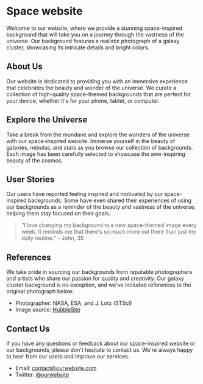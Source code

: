 <!--font:Futura-->

# Space website

Welcome to our website, where we provide a stunning space-inspired background that will take you on a journey through the vastness of the universe. Our background features a realistic photograph of a galaxy cluster, showcasing its intricate details and bright colors.

## About Us

Our website is dedicated to providing you with an immersive experience that celebrates the beauty and wonder of the universe. We curate a collection of high-quality space-themed backgrounds that are perfect for your device, whether it's for your phone, tablet, or computer. 

## Explore the Universe

Take a break from the mundane and explore the wonders of the universe with our space-inspired website. Immerse yourself in the beauty of galaxies, nebulas, and stars as you browse our collection of backgrounds. Each image has been carefully selected to showcase the awe-inspiring beauty of the cosmos.

## User Stories

Our users have reported feeling inspired and motivated by our space-inspired backgrounds. Some have even shared their experiences of using our backgrounds as a reminder of the beauty and vastness of the universe, helping them stay focused on their goals.

> "I love changing my background to a new space-themed image every week. It reminds me that there's so much more out there than just my daily routine." - John, 35

## References

We take pride in sourcing our backgrounds from reputable photographers and artists who share our passion for quality and creativity. Our galaxy cluster background is no exception, and we've included references to the original photograph below:

- Photographer: NASA, ESA, and J. Lotz (STScI)
- Image source: [HubbleSite](#)

## Contact Us

If you have any questions or feedback about our space-inspired website or our backgrounds, please don't hesitate to contact us. We're always happy to hear from our users and improve our services.

- Email: [contact@ourwebsite.com](mailto:contact@ourwebsite.com)
- Twitter: [@ourwebsite](#)

<!--

Write me content for website with wallpaper which alt text is:

"A realistic photograph of a galaxy cluster, with bright colors and intricate details that showcase the vastness of the universe."

The name/title of the page should not be 1:1 copy of the alt text but rather a real content of the website which is using this wallpaper.

- Use markdown format 
- Start with heading
- Heading should be short and concise
- The content should look like a real website 
- The website should not be about the wallpaper, wallpaper is just a related background
- Heading should be contain work "wallpaper" or "background"
- Include real sections like references, contact, user stories, etc. use things relevant to the page purpose.
- Feel free to use structure like headings, bullets, numbering, blockquotes, paragraphs, horizontal lines, etc.
- You can use formatting like bold or _italic_
- You can include UTF-8 emojis
- Links should be only #hash anchors (and you can refer to the document itself)
- Do not include images


---


# Explore the Wonders of the Universe with Our Galaxy Cluster Wallpaper

Welcome to our website, where we provide a stunning galaxy cluster wallpaper that will take your breath away. Our wallpaper features a realistic photograph of a galaxy cluster, showcasing its intricate details and bright colors that highlight the vastness of the universe. 

## About Us

Our website is dedicated to providing you with the best wallpapers for your device. We understand the importance of having a visually appealing background, whether it's for your phone, tablet, or computer. That's why we offer a wide range of high-quality wallpapers to suit your preferences.

## User Stories

Our users have reported feeling inspired and motivated by our galaxy cluster wallpaper. Some have even shared their experiences of using our wallpaper as a reminder of the beauty and vastness of the universe, helping them stay focused on their goals.

> "Every time I look at my phone and see the galaxy cluster wallpaper, it reminds me that there's so much more out there than just my problems. It helps me put things into perspective and keeps me motivated." - Sarah, 27

## References

We take pride in sourcing our wallpapers from reputable photographers and artists who share our passion for quality and creativity. Our galaxy cluster wallpaper is no exception, and we've included references to the original photograph below:

- Photographer: NASA, ESA, and J. Lotz (STScI)
- Image source: [HubbleSite](#)

## Contact Us

If you have any questions or feedback about our galaxy cluster wallpaper or our website, please don't hesitate to contact us. We're always happy to hear from our users and improve our services.

- Email: [contact@ourwebsite.com](mailto:contact@ourwebsite.com)
- Twitter: [@ourwebsite](#)


---


Heading should not include word "wallpaper". The website should not be about the wallpaper itself, wallpaper is just a related background, rewrite whole content.


---


# Discover the Wonders of the Universe with Our Space-Inspired Website

Welcome to our website, where we provide a stunning space-inspired background that will take you on a journey through the vastness of the universe. Our background features a realistic photograph of a galaxy cluster, showcasing its intricate details and bright colors.

## About Us

Our website is dedicated to providing you with an immersive experience that celebrates the beauty and wonder of the universe. We curate a collection of high-quality space-themed backgrounds that are perfect for your device, whether it's for your phone, tablet, or computer. 

## Explore the Universe

Take a break from the mundane and explore the wonders of the universe with our space-inspired website. Immerse yourself in the beauty of galaxies, nebulas, and stars as you browse our collection of backgrounds. Each image has been carefully selected to showcase the awe-inspiring beauty of the cosmos.

## User Stories

Our users have reported feeling inspired and motivated by our space-inspired backgrounds. Some have even shared their experiences of using our backgrounds as a reminder of the beauty and vastness of the universe, helping them stay focused on their goals.

> "I love changing my background to a new space-themed image every week. It reminds me that there's so much more out there than just my daily routine." - John, 35

## References

We take pride in sourcing our backgrounds from reputable photographers and artists who share our passion for quality and creativity. Our galaxy cluster background is no exception, and we've included references to the original photograph below:

- Photographer: NASA, ESA, and J. Lotz (STScI)
- Image source: [HubbleSite](#)

## Contact Us

If you have any questions or feedback about our space-inspired website or our backgrounds, please don't hesitate to contact us. We're always happy to hear from our users and improve our services.

- Email: [contact@ourwebsite.com](mailto:contact@ourwebsite.com)
- Twitter: [@ourwebsite](#)

-->
